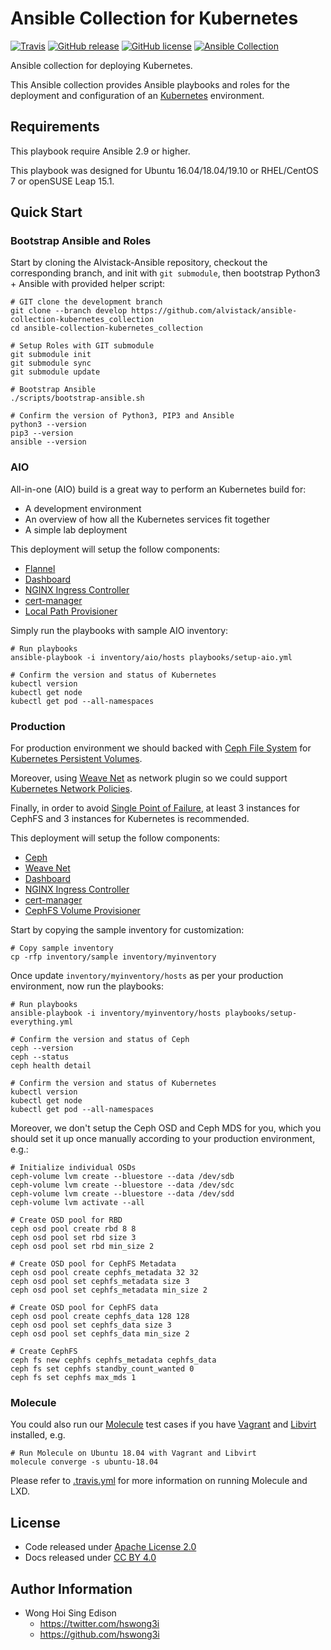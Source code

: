 # Ansible Collection for Kubernetes

[![Travis](https://img.shields.io/travis/alvistack/ansible-collection-kubernetes_collection.svg)](https://travis-ci.org/alvistack/ansible-collection-kubernetes_collection)
[![GitHub release](https://img.shields.io/github/release/alvistack/ansible-collection-kubernetes_collection.svg)](https://github.com/alvistack/ansible-collection-kubernetes_collection/releases)
[![GitHub license](https://img.shields.io/github/license/alvistack/ansible-collection-kubernetes_collection.svg)](https://github.com/alvistack/ansible-collection-kubernetes_collection/blob/master/LICENSE)
[![Ansible Collection](https://img.shields.io/badge/galaxy-alvistack.kubernetes_collection-blue.svg)](https://galaxy.ansible.com/alvistack/kubernetes_collection)

Ansible collection for deploying Kubernetes.

This Ansible collection provides Ansible playbooks and roles for the deployment and configuration of an [Kubernetes](https://github.com/kubernetes/kubernetes) environment.

## Requirements

This playbook require Ansible 2.9 or higher.

This playbook was designed for Ubuntu 16.04/18.04/19.10 or RHEL/CentOS 7 or openSUSE Leap 15.1.

## Quick Start

### Bootstrap Ansible and Roles

Start by cloning the Alvistack-Ansible repository, checkout the corresponding branch, and init with `git submodule`, then bootstrap Python3 + Ansible with provided helper script:

    # GIT clone the development branch
    git clone --branch develop https://github.com/alvistack/ansible-collection-kubernetes_collection
    cd ansible-collection-kubernetes_collection
    
    # Setup Roles with GIT submodule
    git submodule init
    git submodule sync
    git submodule update
    
    # Bootstrap Ansible
    ./scripts/bootstrap-ansible.sh
    
    # Confirm the version of Python3, PIP3 and Ansible
    python3 --version
    pip3 --version
    ansible --version

### AIO

All-in-one (AIO) build is a great way to perform an Kubernetes build for:

  - A development environment
  - An overview of how all the Kubernetes services fit together
  - A simple lab deployment

This deployment will setup the follow components:

  - [Flannel](https://github.com/coreos/flannel)
  - [Dashboard](https://github.com/kubernetes/dashboard)
  - [NGINX Ingress Controller](https://github.com/kubernetes/ingress-nginx)
  - [cert-manager](https://github.com/jetstack/cert-manager)
  - [Local Path Provisioner](https://github.com/rancher/local-path-provisioner)

Simply run the playbooks with sample AIO inventory:

    # Run playbooks
    ansible-playbook -i inventory/aio/hosts playbooks/setup-aio.yml
    
    # Confirm the version and status of Kubernetes
    kubectl version
    kubectl get node
    kubectl get pod --all-namespaces

### Production

For production environment we should backed with [Ceph File System](https://docs.ceph.com/docs/master/cephfs/) for [Kubernetes Persistent Volumes](https://kubernetes.io/docs/concepts/storage/persistent-volumes/).

Moreover, using [Weave Net](https://github.com/weaveworks/weave) as network plugin so we could support [Kubernetes Network Policies](https://kubernetes.io/docs/concepts/services-networking/network-policies/).

Finally, in order to avoid [Single Point of Failure](https://en.wikipedia.org/wiki/Single_point_of_failure), at least 3 instances for CephFS and 3 instances for Kubernetes is recommended.

This deployment will setup the follow components:

  - [Ceph](https://ceph.io/)
  - [Weave Net](https://github.com/weaveworks/weave)
  - [Dashboard](https://github.com/kubernetes/dashboard)
  - [NGINX Ingress Controller](https://github.com/kubernetes/ingress-nginx)
  - [cert-manager](https://github.com/jetstack/cert-manager)
  - [CephFS Volume Provisioner](https://github.com/kubernetes-incubator/external-storage/tree/master/ceph/cephfs)

Start by copying the sample inventory for customization:

    # Copy sample inventory
    cp -rfp inventory/sample inventory/myinventory

Once update `inventory/myinventory/hosts` as per your production environment, now run the playbooks:

    # Run playbooks
    ansible-playbook -i inventory/myinventory/hosts playbooks/setup-everything.yml
    
    # Confirm the version and status of Ceph
    ceph --version
    ceph --status
    ceph health detail
    
    # Confirm the version and status of Kubernetes
    kubectl version
    kubectl get node
    kubectl get pod --all-namespaces

Moreover, we don't setup the Ceph OSD and Ceph MDS for you, which you should set it up once manually according to your production environment, e.g.:

    # Initialize individual OSDs
    ceph-volume lvm create --bluestore --data /dev/sdb
    ceph-volume lvm create --bluestore --data /dev/sdc
    ceph-volume lvm create --bluestore --data /dev/sdd
    ceph-volume lvm activate --all
    
    # Create OSD pool for RBD
    ceph osd pool create rbd 8 8
    ceph osd pool set rbd size 3
    ceph osd pool set rbd min_size 2
    
    # Create OSD pool for CephFS Metadata
    ceph osd pool create cephfs_metadata 32 32
    ceph osd pool set cephfs_metadata size 3
    ceph osd pool set cephfs_metadata min_size 2
    
    # Create OSD pool for CephFS data
    ceph osd pool create cephfs_data 128 128
    ceph osd pool set cephfs_data size 3
    ceph osd pool set cephfs_data min_size 2
    
    # Create CephFS
    ceph fs new cephfs cephfs_metadata cephfs_data
    ceph fs set cephfs standby_count_wanted 0
    ceph fs set cephfs max_mds 1

### Molecule

You could also run our [Molecule](https://molecule.readthedocs.io/en/stable/) test cases if you have [Vagrant](https://www.vagrantup.com/) and [Libvirt](https://libvirt.org/) installed, e.g.

    # Run Molecule on Ubuntu 18.04 with Vagrant and Libvirt
    molecule converge -s ubuntu-18.04

Please refer to [.travis.yml](.travis.yml) for more information on running Molecule and LXD.

## License

  - Code released under [Apache License 2.0](LICENSE)
  - Docs released under [CC BY 4.0](http://creativecommons.org/licenses/by/4.0/)

## Author Information

  - Wong Hoi Sing Edison
      - <https://twitter.com/hswong3i>
      - <https://github.com/hswong3i>
